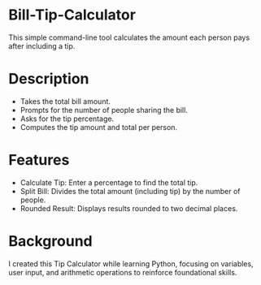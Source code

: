 # Bill-Tip-Calculator
This simple command-line tool calculates the amount each person pays after including a tip.

# Description 
- Takes the total bill amount.
- Prompts for the number of people sharing the bill.
- Asks for the tip percentage.
- Computes the tip amount and total per person.
  
# Features 
- Calculate Tip: Enter a percentage to find the total tip.
- Split Bill: Divides the total amount (including tip) by the number of people.
- Rounded Result: Displays results rounded to two decimal places.

# Background  
I created this Tip Calculator while learning Python, focusing on variables, user input, and arithmetic operations to reinforce foundational skills.
